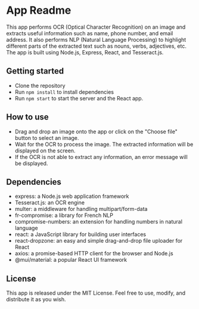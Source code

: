 # App Readme

This app performs OCR (Optical Character Recognition) on an image and extracts useful information such as name, phone number, and email address. It also performs NLP (Natural Language Processing) to highlight different parts of the extracted text such as nouns, verbs, adjectives, etc. The app is built using Node.js, Express, React, and Tesseract.js.

## Getting started

- Clone the repository
- Run `npm install` to install dependencies
- Run `npm start` to start the server and the React app.

## How to use

- Drag and drop an image onto the app or click on the "Choose file" button to select an image.
- Wait for the OCR to process the image. The extracted information will be displayed on the screen.
- If the OCR is not able to extract any information, an error message will be displayed.

## Dependencies

- express: a Node.js web application framework
- Tesseract.js: an OCR engine
- multer: a middleware for handling multipart/form-data
- fr-compromise: a library for French NLP
- compromise-numbers: an extension for handling numbers in natural language
- react: a JavaScript library for building user interfaces
- react-dropzone: an easy and simple drag-and-drop file uploader for React
- axios: a promise-based HTTP client for the browser and Node.js
- @mui/material: a popular React UI framework

## License

This app is released under the MIT License. Feel free to use, modify, and distribute it as you wish.
